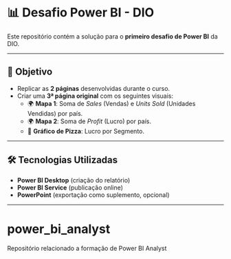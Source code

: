 # 📊 Desafio Power BI - DIO

Este repositório contém a solução para o **primeiro desafio de Power BI** da DIO.

---

## 🚀 Objetivo
- Replicar as **2 páginas** desenvolvidas durante o curso.  
- Criar uma **3ª página original** com os seguintes visuais:
  - 🌍 **Mapa 1**: Soma de *Sales* (Vendas) e *Units Sold* (Unidades Vendidas) por país.  
  - 🌍 **Mapa 2**: Soma de *Profit* (Lucro) por país.  
  - 🥧 **Gráfico de Pizza**: Lucro por Segmento.  

---

## 🛠️ Tecnologias Utilizadas
- **Power BI Desktop** (criação do relatório)  
- **Power BI Service** (publicação online)  
- **PowerPoint** (exportação como suplemento, opcional)  

---




# power_bi_analyst

Repositório relacionado a formação de Power BI Analyst
